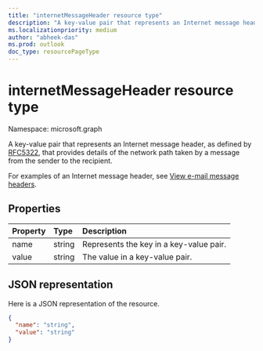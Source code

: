 ```yaml
---
title: "internetMessageHeader resource type"
description: "A key-value pair that represents an Internet message header, as defined by RFC5322, that provides "
ms.localizationpriority: medium
author: "abheek-das"
ms.prod: outlook
doc_type: resourcePageType
---
```


# internetMessageHeader resource type

Namespace: microsoft.graph


A key-value pair that represents an Internet message header, as defined by [RFC5322](https://www.ietf.org/rfc/rfc5322.txt), that provides
details of the network path taken by a message from the sender to the recipient.

For examples of an Internet message header, see
[View e-mail message headers](https://support.office.com/en-us/article/View-e-mail-message-headers-CD039382-DC6E-4264-AC74-C048563D212C#bm4).


## Properties
| Property	   | Type	|Description|
|:---------------|:--------|:----------|
|name|string|Represents the key in a key-value pair.|
|value|string|The value in a key-value pair.|

## JSON representation

Here is a JSON representation of the resource.

<!-- {
  "blockType": "resource",
  "optionalProperties": [

  ],
  "@odata.type": "microsoft.graph.internetMessageHeader"
}-->

```json
{
  "name": "string",
  "value": "string"
}

```

<!-- uuid: 8fcb5dbc-d5aa-4681-8e31-b001d5168d79
2015-10-25 14:57:30 UTC -->
<!-- {
  "type": "#page.annotation",
  "description": "internetMessageHeader resource",
  "keywords": "",
  "section": "documentation",
  "tocPath": ""
}-->

